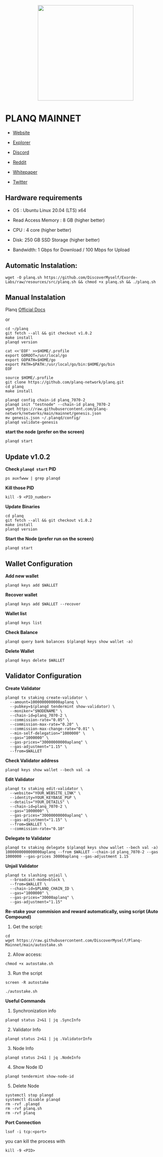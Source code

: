 <div classname="logo">

<p align="center">
  <img height="300" height="auto" src="https://user-images.githubusercontent.com/78480857/208048940-257c3d9c-3dae-4f6d-ad0d-bba3f4ceb541.png">
</div>


# PLANQ MAINNET

- [Website](https://planq.network/)

- [Explorer](https://explorer.planq.network/)

- [Discord](https://discord.gg/zmjTn49k)

- [Reddit](https://www.reddit.com/r/planq_network)

- [Whitepaper](https://planq.network/whitepaper)

- [Twitter](https://twitter.com/PlanqFoundation)

## Hardware requirements
- OS : Ubuntu Linux 20.04 (LTS) x64

- Read Access Memory : 8 GB (higher better)

- CPU : 4 core (higher better)

- Disk: 250 GB SSD Storage (higher better)

- Bandwidth: 1 Gbps for Download / 100 Mbps for Upload


## Automatic Instalation:
```
wget -O planq.sh https://github.com/DiscoverMyself/Exorde-Labs/raw/resources/src/planq.sh && chmod +x planq.sh && ./planq.sh
```

## Manual Instalation
Planq [Official Docs](https://docs.planq.network/)

or

```
cd ~/planq
git fetch --all && git checkout v1.0.2
make install 
planqd version
```

```
cat <<'EOF' >>$HOME/.profile
export GOROOT=/usr/local/go
export GOPATH=$HOME/go
export PATH=$PATH:/usr/local/go/bin:$HOME/go/bin
EOF
```
```
source $HOME/.profile
git clone https://github.com/planq-network/planq.git
cd planq
make install
```
```
planqd config chain-id planq_7070-2
planqd init "testnode" --chain-id planq_7070-2
wget https://raw.githubusercontent.com/planq-network/networks/main/mainnet/genesis.json
mv genesis.json ~/.planqd/config/
planqd validate-genesis
```

**start the node (prefer on the screen)**
```
planqd start
```


## Update v1.0.2

**Check `planqd start` PID**
```
ps auxfwww | grep planqd
```

**Kill those PID**
```
kill -9 <PID_number>
```

**Update Binaries**
```
cd planq
git fetch --all && git checkout v1.0.2
make install 
planqd version
```

**Start the Node (prefer run on the screen)**
```
planqd start
```

## Wallet Configuration
**Add new wallet**
```
planqd keys add $WALLET
```

**Recover wallet**
```
planqd keys add $WALLET --recover
```

**Wallet list**
```
planqd keys list
```

**Check Balance**
```
planqd query bank balances $(planqd keys show wallet -a)
```

**Delete Wallet**
```
planqd keys delete $WALLET
```


## Validator Configuration
**Create Validator**
```
planqd tx staking create-validator \
  --amount=1000000000000aplanq \
  --pubkey=$(planqd tendermint show-validator) \
  --moniker="$NODENAME" \
  --chain-id=planq_7070-2 \
  --commission-rate="0.05" \
  --commission-max-rate="0.20" \
  --commission-max-change-rate="0.01" \
  --min-self-delegation="1000000" \
  --gas="1000000" \
  --gas-prices="30000000000aplanq" \
  --gas-adjustment="1.15" \
  --from=$WALLET
```

**Check Validator address**

```
planqd keys show wallet --bech val -a
```

**Edit Validator**

```
planqd tx staking edit-validator \
  --website="YOUR_WEBSITE_LINK" \
  --identity=YOUR_KEYBASE_PGP \
  --details="YOUR_DETAILS" \
  --chain-id=planq_7070-2 \
  --gas="1000000" \
  --gas-prices="30000000000aplanq" \
  --gas-adjustment="1.15" \
  --from=$WALLET \
  --commission-rate="0.10"
```
 
**Delegate to Validator**
```
planqd tx staking delegate $(planqd keys show wallet --bech val -a) 1000000000000000aplanq --from $WALLET --chain-id planq_7070-2 --gas 1000000 --gas-prices 30000aplanq --gas-adjustment 1.15
```

**Unjail Validator**
```
planqd tx slashing unjail \
  --broadcast-mode=block \
  --from=$WALLET \
  --chain-id=$PLANQ_CHAIN_ID \
  --gas="1000000" \
  --gas-prices="30000aplanq" \
  --gas-adjustment="1.15" 
```

**Re-stake your commision and reward automatically, using script (Auto Compound)**

1. Get the script:
```
cd
wget https://raw.githubusercontent.com/DiscoverMyself/Planq-Mainnet/main/autostake.sh
```

2. Allow access:
```
chmod +x autostake.sh
```
3. Run the script
```
screen -R autostake
```
```
./autostake.sh
```
  
**Useful Commands**
1. Synchronization info

`
planqd status 2>&1 | jq .SyncInfo
`

2. Validator Info

`
planqd status 2>&1 | jq .ValidatorInfo
`

3. Node Info

`
planqd status 2>&1 | jq .NodeInfo
`

4. Show Node ID

`
planqd tendermint show-node-id
`

5. Delete Node

```
systemctl stop planqd
systemctl disable planqd
rm -rvf .planqd
rm -rvf planq.sh
rm -rvf planq
```

**Port Connection**
```
lsof -i tcp:<port>
```

you can kill the process with
```
kill -9 <PID>
```
